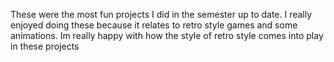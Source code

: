 These were the most fun projects I did in the semester up to date. I really enjoyed doing these because it relates to retro style games and some
animations. Im really happy with how the style of retro style comes into play in these projects
